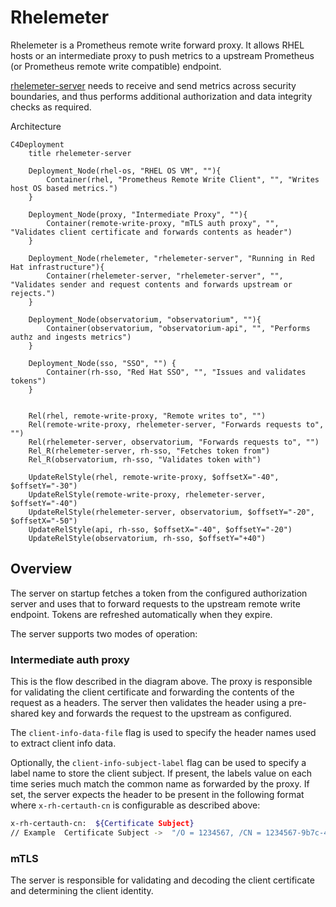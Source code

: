 # Rhelemeter

Rhelemeter is a Prometheus remote write forward proxy. It allows RHEL hosts or an intermediate proxy to push metrics to
a upstream Prometheus (or Prometheus remote write compatible) endpoint.

[rhelemeter-server](https://github.com/openshift/telemeter/tree/main/cmd/rhelemeter-server) needs to receive
and send metrics across security boundaries, and thus performs additional authorization and data integrity checks as required.

Architecture
```mermaid
C4Deployment
    title rhelemeter-server

    Deployment_Node(rhel-os, "RHEL OS VM", ""){
        Container(rhel, "Prometheus Remote Write Client", "", "Writes host OS based metrics.")
    }

    Deployment_Node(proxy, "Intermediate Proxy", ""){
        Container(remote-write-proxy, "mTLS auth proxy", "", "Validates client certificate and forwards contents as header")
    }
        
    Deployment_Node(rhelemeter, "rhelemeter-server", "Running in Red Hat infrastructure"){
        Container(rhelemeter-server, "rhelemeter-server", "", "Validates sender and request contents and forwards upstream or rejects.")
    }
        
    Deployment_Node(observatorium, "observatorium", ""){
        Container(observatorium, "observatorium-api", "", "Performs authz and ingests metrics")
    }
        
    Deployment_Node(sso, "SSO", "") {
        Container(rh-sso, "Red Hat SSO", "", "Issues and validates tokens")
    }
        

    Rel(rhel, remote-write-proxy, "Remote writes to", "")
    Rel(remote-write-proxy, rhelemeter-server, "Forwards requests to", "")
    Rel(rhelemeter-server, observatorium, "Forwards requests to", "")
    Rel_R(rhelemeter-server, rh-sso, "Fetches token from")
    Rel_R(observatorium, rh-sso, "Validates token with")

    UpdateRelStyle(rhel, remote-write-proxy, $offsetX="-40", $offsetY="-30")   
    UpdateRelStyle(remote-write-proxy, rhelemeter-server, $offsetY="-40")
    UpdateRelStyle(rhelemeter-server, observatorium, $offsetY="-20", $offsetX="-50")
    UpdateRelStyle(api, rh-sso, $offsetX="-40", $offsetY="-20")
    UpdateRelStyle(observatorium, rh-sso, $offsetY="+40")
```

## Overview

The server on startup fetches a token from the configured authorization server and uses that to forward
requests to the upstream remote write endpoint. Tokens are refreshed automatically when they expire.

The server supports two modes of operation:

### Intermediate auth proxy
This is the flow described in the diagram above. The proxy is responsible for validating the client certificate and
forwarding the contents of the request as a headers. The server then validates the header using a pre-shared key
and forwards the request to the upstream as configured.

The `client-info-data-file` flag is used to specify the header names used to extract client info data.


Optionally, the `client-info-subject-label` flag can be used to specify a label name to store the client subject.
If present, the labels value on each time series much match the common name as forwarded by the proxy.
If set, the server expects the header to be present in the following format where `x-rh-certauth-cn` 
is configurable as described above:

```bash
x-rh-certauth-cn:  ${Certificate Subject}  
// Example  Certificate Subject ->  "/O = 1234567, /CN = 1234567-9b7c-48f6-8d5b-7654321```
```

### mTLS
The server is responsible for validating and decoding the client certificate and determining the client identity.

